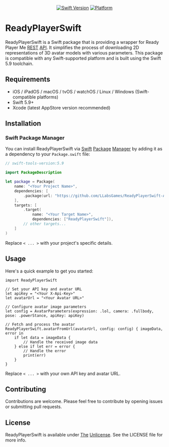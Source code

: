 <p align="center">
    <a href="https://swift.org"><img src="https://img.shields.io/badge/Swift-5.9+-orange.svg" alt="Swift Version" /></a>
    <a href="https://swift.org/download/"><img src="https://img.shields.io/badge/Available-SPM-orange.svg" alt="Platform" /></a>
</p>

# ReadyPlayerSwift

ReadyPlayerSwift is a Swift package that is providing a wrapper for Ready Player Me [REST](https://docs.readyplayer.me/ready-player-me/api-reference/rest-api) [API](https://docs.readyplayer.me/ready-player-me/api-reference/rest-api). It simplifies the process of downloading 2D representations of 3D avatar models with various parameters. This package is compatible with any Swift-supported platform and is built using the Swift 5.9 toolchain.

## Requirements

- iOS / iPadOS / macOS / tvOS / watchOS / Linux / Windows (Swift-compatible platforms)
- Swift 5.9+
- Xcode (latest AppStore version recommended)

## Installation

### Swift Package Manager

You can install ReadyPlayerSwift via [Swift](https://swift.org/package-manager/) [Package](https://swift.org/package-manager/) [Manager](https://swift.org/package-manager/) by adding it as a dependency to your `Package.swift` file:

```swift
// swift-tools-version:5.9

import PackageDescription

let package = Package(
    name: "<Your Project Name>",
    dependencies: [
        .package(url: "https://github.com/LLabsGames/ReadyPlayerSwift-Avatars.git", from: "<version>")
    ],
    targets: [
        .target(
            name: "<Your Target Name>",
            dependencies: ["ReadyPlayerSwift"]),
        // other targets...
    ]
)
```
Replace `< ... >` with your project's specific details.

## Usage

Here's a quick example to get you started:
```
import ReadyPlayerSwift

// Set your API key and avatar URL
let apiKey = "<Your X-Api-Key>"
let avatarUrl = "<Your Avatar URL>"

// Configure avatar image parameters
let config = AvatarParameters(expression: .lol, camera: .fullbody, pose: .powerStance, apiKey: apiKey)

// Fetch and process the avatar
ReadyPlayerSwift.avatarFromUrl(avatarUrl, config: config) { imageData, error in
    if let data = imageData {
        // Handle the received image data
    } else if let err = error {
        // Handle the error
        print(err)
    }
}
```
Replace `< ... >` with your own API key and avatar URL.

## Contributing

Contributions are welcome. Please feel free to contribute by opening issues or submitting pull requests.

## License

ReadyPlayerSwift is available under [The](https://unlicense.org) [Unlicense](https://unlicense.org). See the LICENSE file for more info.
